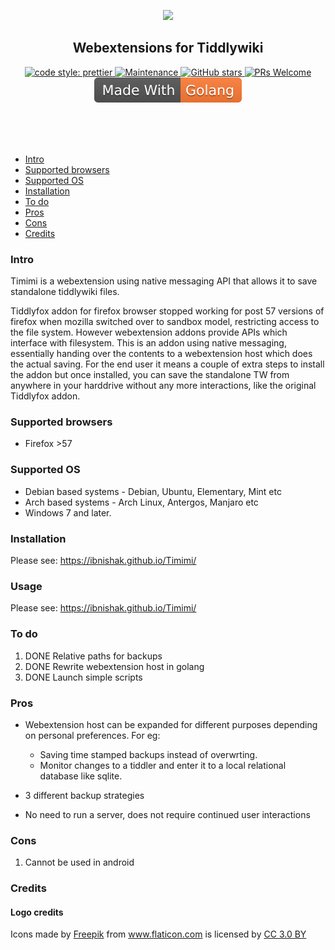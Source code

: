 <p align="center">
<img src="https://raw.githubusercontent.com/ibnishak/Timimi/master/resources/fish.png" width=400/>
</p>


<h2 align="center">Webextensions for Tiddlywiki</h2>
<p align="center">
<a href="https://github.com/prettier/prettier" class="rich-diff-level-one">
	<img src="https://camo.githubusercontent.com/687a8ae8d15f9409617d2cc5a30292a884f6813a/68747470733a2f2f696d672e736869656c64732e696f2f62616467652f636f64655f7374796c652d70726574746965722d6666363962342e7376673f7374796c653d666c61742d737175617265" alt="code style: prettier" data-canonical-src="https://img.shields.io/badge/code_style-prettier-ff69b4.svg?style=flat-square" style="max-width:100%;">
</a>
<a href="https://GitHub.com/ibnishak/timimi/graphs/commit-activity" class="rich-diff-level-one">
	<img src="https://camo.githubusercontent.com/0e6a3f975d68b438efec82fef1f9491600606df8/68747470733a2f2f696d672e736869656c64732e696f2f62616467652f4d61696e7461696e65642533462d7965732d677265656e2e737667" alt="Maintenance" data-canonical-src="https://img.shields.io/badge/Maintained%3F-yes-green.svg" style="max-width:100%;">
</a>
<a href="https://GitHub.com/ibnishak/timimi/stargazers/" class="rich-diff-level-one">
	<img src="https://camo.githubusercontent.com/ea01a1feb6d3db0cbe7c102fe98407f05fc55413/68747470733a2f2f696d672e736869656c64732e696f2f6769746875622f73746172732f69626e697368616b2f74696d696d692e7376673f7374796c653d736f6369616c266c6162656c3d53746172266d61784167653d32353932303030" alt="GitHub stars" data-canonical-src="https://img.shields.io/github/stars/ibnishak/timimi.svg?style=social&amp;label=Star&amp;maxAge=2592000" style="max-width:100%;">
</a>
<a href="http://makeapullrequest.com" rel="nofollow" class="rich-diff-level-one">
	<img src="https://camo.githubusercontent.com/a34cfbf37ba6848362bf2bee0f3915c2e38b1cc1/68747470733a2f2f696d672e736869656c64732e696f2f62616467652f5052732d77656c636f6d652d627269676874677265656e2e7376673f7374796c653d666c61742d737175617265" alt="PRs Welcome" data-canonical-src="https://img.shields.io/badge/PRs-welcome-brightgreen.svg?style=flat-square" style="max-width:100%;">
	<img src="resources/go.svg" style="max-width:100%;">
</a>
</p>


<br/><br/><br/>


* [Intro](#intro)
* [Supported browsers](#supported-browsers)
* [Supported OS](#supported-os)
* [Installation](#installation)
* [To do](#to-do)
* [Pros](#pros)
* [Cons](#cons)
* [Credits](#credits)


### Intro

Timimi is a webextension using native messaging API that allows it to save standalone tiddlywiki files.

Tiddlyfox addon for firefox browser stopped working for post 57 versions of firefox when mozilla switched over to sandbox model, restricting access to the file system. However webextension addons provide APIs which interface with filesystem. This is an addon using native messaging, essentially handing over the contents to a webextension host which does the actual saving. For the end user it means a couple of extra steps to install the addon but once installed, you can save the standalone TW from anywhere in your harddrive without any more interactions, like the original Tiddlyfox addon.



### Supported browsers


* Firefox >57

### Supported OS

* Debian based systems - Debian, Ubuntu, Elementary, Mint etc
* Arch based systems - Arch Linux, Antergos, Manjaro etc
* Windows 7 and later.



### Installation

Please see: https://ibnishak.github.io/Timimi/

### Usage


Please see: https://ibnishak.github.io/Timimi/

### To do

1. DONE Relative paths for backups
2. DONE Rewrite webextension host in golang
3. DONE Launch simple scripts


### Pros

* Webextension host can be expanded for different purposes depending on personal preferences. For eg:
  * Saving time stamped backups instead of overwrting.
  * Monitor changes to a tiddler and enter it to a local relational database like sqlite.

* 3 different backup strategies
* No need to run a server, does not require continued user interactions

### Cons

1. Cannot be used in android

### Credits

#### Logo credits

Icons made by [Freepik](http://www.freepik.com) from <a href="https://www.flaticon.com/" title="Flaticon">www.flaticon.com</a> is licensed by <a href="http://creativecommons.org/licenses/by/3.0/" title="Creative Commons BY 3.0" target="_blank">CC 3.0 BY</a>




